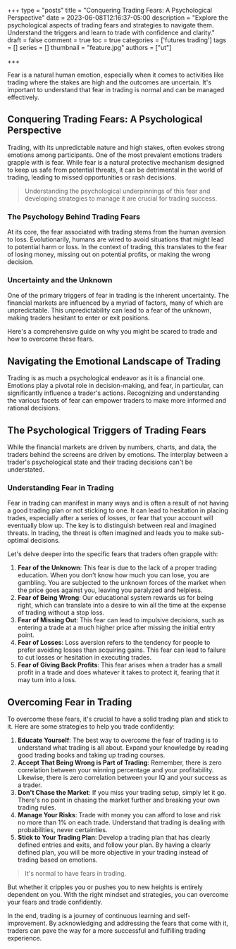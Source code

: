 +++
type = "posts"
title = "Conquering Trading Fears: A Psychological Perspective"
date =  2023-06-08T12:16:37-05:00
description = "Explore the psychological aspects of trading fears and strategies to navigate them. Understand the triggers and learn to trade with confidence and clarity."
draft = false
comment = true
toc = true
categories = ['futures trading']
tags = []
series = []
thumbnail = "feature.jpg"
authors = ["ut"]

+++

Fear is a natural human emotion, especially when it comes to activities like trading where the stakes are high and the outcomes are uncertain. It's important to understand that fear in trading is normal and can be managed effectively.

## Conquering Trading Fears: A Psychological Perspective

Trading, with its unpredictable nature and high stakes, often evokes strong emotions among participants. One of the most prevalent emotions traders grapple with is fear. While fear is a natural protective mechanism designed to keep us safe from potential threats, it can be detrimental in the world of trading, leading to missed opportunities or rash decisions.

> Understanding the psychological underpinnings of this fear and developing strategies to manage it are crucial for trading success.

### The Psychology Behind Trading Fears

At its core, the fear associated with trading stems from the human aversion to loss. Evolutionarily, humans are wired to avoid situations that might lead to potential harm or loss. In the context of trading, this translates to the fear of losing money, missing out on potential profits, or making the wrong decision.

### Uncertainty and the Unknown

One of the primary triggers of fear in trading is the inherent uncertainty. The financial markets are influenced by a myriad of factors, many of which are unpredictable. This unpredictability can lead to a fear of the unknown, making traders hesitant to enter or exit positions.

Here's a comprehensive guide on why you might be scared to trade and how to overcome these fears.

## Navigating the Emotional Landscape of Trading

Trading is as much a psychological endeavor as it is a financial one. Emotions play a pivotal role in decision-making, and fear, in particular, can significantly influence a trader's actions. Recognizing and understanding the various facets of fear can empower traders to make more informed and rational decisions.

## The Psychological Triggers of Trading Fears

While the financial markets are driven by numbers, charts, and data, the traders behind the screens are driven by emotions. The interplay between a trader's psychological state and their trading decisions can't be understated. 

### Understanding Fear in Trading

Fear in trading can manifest in many ways and is often a result of not having a good trading plan or not sticking to one. It can lead to hesitation in placing trades, especially after a series of losses, or fear that your account will eventually blow up. The key is to distinguish between real and imagined threats. In trading, the threat is often imagined and leads you to make sub-optimal decisions.

Let's delve deeper into the specific fears that traders often grapple with:

1. **Fear of the Unknown**: This fear is due to the lack of a proper trading education. When you don’t know how much you can lose, you are gambling. You are subjected to the unknown forces of the market when the price goes against you, leaving you paralyzed and helpless.
2. **Fear of Being Wrong**: Our educational system rewards us for being right, which can translate into a desire to win all the time at the expense of trading without a stop loss.
3. **Fear of Missing Out**: This fear can lead to impulsive decisions, such as entering a trade at a much higher price after missing the initial entry point.
4. **Fear of Losses**: Loss aversion refers to the tendency for people to prefer avoiding losses than acquiring gains. This fear can lead to failure to cut losses or hesitation in executing trades.
5. **Fear of Giving Back Profits**: This fear arises when a trader has a small profit in a trade and does whatever it takes to protect it, fearing that it may turn into a loss.

## Overcoming Fear in Trading

To overcome these fears, it's crucial to have a solid trading plan and stick to it. Here are some strategies to help you trade confidently:

1. **Educate Yourself**: The best way to overcome the fear of trading is to understand what trading is all about. Expand your knowledge by reading good trading books and taking up trading courses.
2. **Accept That Being Wrong is Part of Trading**: Remember, there is zero correlation between your winning percentage and your profitability. Likewise, there is zero correlation between your IQ and your success as a trader.
3. **Don't Chase the Market**: If you miss your trading setup, simply let it go. There's no point in chasing the market further and breaking your own trading rules.
4. **Manage Your Risks**: Trade with money you can afford to lose and risk no more than 1% on each trade. Understand that trading is dealing with probabilities, never certainties.
5. **Stick to Your Trading Plan**: Develop a trading plan that has clearly defined entries and exits, and follow your plan. By having a clearly defined plan, you will be more objective in your trading instead of trading based on emotions.

> It's normal to have fears in trading.

But whether it cripples you or pushes you to new heights is entirely dependent on you. With the right mindset and strategies, you can overcome your fears and trade confidently.

In the end, trading is a journey of continuous learning and self-improvement. By acknowledging and addressing the fears that come with it, traders can pave the way for a more successful and fulfilling trading experience.
